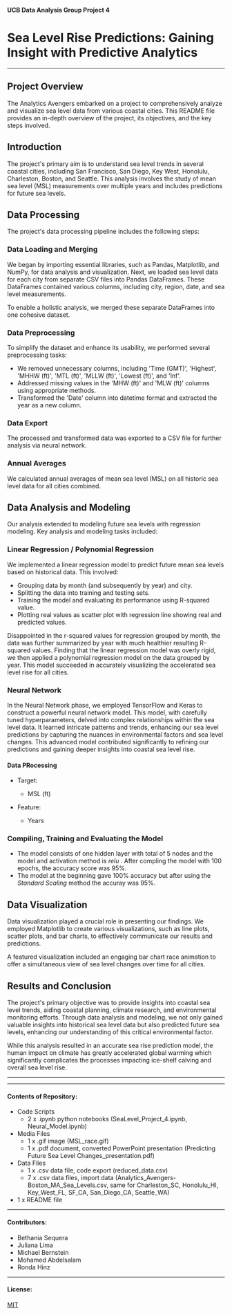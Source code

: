 **UCB Data Analysis Group Project 4**
# Sea Level Rise Predictions: Gaining Insight with Predictive Analytics

---------------
## Project Overview
The Analytics Avengers embarked on a project to comprehensively analyze and visualize sea level data from various coastal cities. This README file provides an in-depth overview of the project, its objectives, and the key steps involved.

## Introduction
The project's primary aim is to understand sea level trends in several coastal cities, including San Francisco, San Diego, Key West, Honolulu, Charleston, Boston, and Seattle. This analysis involves the study of mean sea level (MSL) measurements over multiple years and includes predictions for future sea levels.

## Data Processing
The project's data processing pipeline includes the following steps:

### Data Loading and Merging
We began by importing essential libraries, such as Pandas, Matplotlib, and NumPy, for data analysis and visualization. Next, we loaded sea level data for each city from separate CSV files into Pandas DataFrames. These DataFrames contained various columns, including city, region, date, and sea level measurements.

To enable a holistic analysis, we merged these separate DataFrames into one cohesive dataset.

### Data Preprocessing
To simplify the dataset and enhance its usability, we performed several preprocessing tasks:

- We removed unnecessary columns, including 'Time (GMT)', 'Highest', 'MHHW (ft)', 'MTL (ft)', 'MLLW (ft)', 'Lowest (ft)', and 'Inf'.
- Addressed missing values in the 'MHW (ft)' and 'MLW (ft)' columns using appropriate methods.
- Transformed the 'Date' column into datetime format and extracted the year as a new column.

### Data Export
The processed and transformed data was exported to a CSV file for further analysis via neural network.

### Annual Averages
We calculated annual averages of mean sea level (MSL) on all historic sea level data for all cities combined.

## Data Analysis and Modeling
Our analysis extended to modeling future sea levels with regression modeling. Key analysis and modeling tasks included:

### Linear Regression / Polynomial Regression
We implemented a linear regression model to predict future mean sea levels based on historical data. This involved:

- Grouping data by month (and subsequently by year) and city.
- Splitting the data into training and testing sets.
- Training the model and evaluating its performance using R-squared value.
- Plotting real values as scatter plot with regression line showing real and predicted values.

Disappointed in the r-squared values for regression grouped by month, the data was further summarized by year with much healthier resulting R-squared values.
Finding that the linear regression model was overly rigid, we then applied a polynomial regression model on the data grouped by year. This model succeeded in accurately visualizing the accelerated sea level rise for all cities. 

### Neural Network
In the Neural Network phase, we employed TensorFlow and Keras to construct a powerful neural network model. This model, with carefully tuned hyperparameters, delved into complex relationships within the sea level data. It learned intricate patterns and trends, enhancing our sea level predictions by capturing the nuances in environmental factors and sea level changes. This advanced model contributed significantly to refining our predictions and gaining deeper insights into coastal sea level rise.

#### Data PRocessing
- Target:
  - MSL (ft)

- Feature:
  - Years
 
### Compiling, Training and Evaluating the Model
 - The model consists of one hidden layer with total of 5 nodes and the model and activation method is *relu* . After compling the model with 100 epochs, the accuracy score was 95%.
 - The model at the beginning gave 100% accuracy but after using the *Standard Scaling* method the accuray was 95%.

## Data Visualization
Data visualization played a crucial role in presenting our findings. We employed Matplotlib to create various visualizations, such as line plots, scatter plots, and bar charts, to effectively communicate our results and predictions.

A featured visualization included an engaging bar chart race animation to offer a simultaneous view of sea level changes over time for all cities.

## Results and Conclusion
The project's primary objective was to provide insights into coastal sea level trends, aiding coastal planning, climate research, and environmental monitoring efforts. Through data analysis and modeling, we not only gained valuable insights into historical sea level data but also predicted future sea levels, enhancing our understanding of this critical environmental factor.  

While this analysis resulted in an accurate sea rise prediction model, the human impact on climate has greatly accelerated global warming which significantly complicates the processes impacting ice-shelf calving and overall sea level rise.

--------------
--------------
#### Contents of Repository:
- Code Scripts
  - 2 x .ipynb python notebooks (SeaLevel_Project_4.ipynb, Neural_Model.ipynb)
- Media Files
  - 1 x .gif image (MSL_race.gif)
  - 1 x .pdf document, converted PowerPoint presentation (Predicting Future Sea Level Changes_presentation.pdf)
- Data Files
  - 1 x .csv data file, code export (reduced_data.csv)
  - 7 x .csv data files, import data (Analytics_Avengers-Boston_MA_Sea_Levels.csv, same for Charleston_SC, Honolulu_HI, Key_West_FL, SF_CA, San_Diego_CA, Seattle_WA)
- 1 x README file

-------------------
#### Contributors:
- Bethania Sequera
- Juliana Lima
- Michael Bernstein
- Mohamed Abdelsalam
- Ronda Hinz

------------------
#### License:
[MIT](https://choosealicense.com/licenses/mit/)
